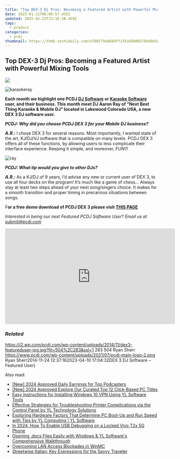 ```yaml
---
title: "Top DEX-3 Dj Pros: Becoming a Featured Artist with Powerful Mixing Tools"
date: 2025-01-21T06:05:57.435Z
updated: 2025-01-23T23:16:38.459Z
tags:
  - product
categories:
  - pcdj
thumbnail: https://thmb.techidaily.com/e788f79a8684ff135a50b06576e0943a8c2779cab90284e9a264c3a4912b0271.png
---
```


## Top DEX-3 Dj Pros: Becoming a Featured Artist with Powerful Mixing Tools

[![](https://i2.wp.com/pcdj.com/wp-content/uploads/2014/11/dex3-featureduser-jpg.jpg?resize=504%2C283&ssl=1)](https://i2.wp.com/pcdj.com/wp-content/uploads/2014/11/dex3-featureduser-jpg.jpg?fit=504%2C283&ssl=1 "dex3-featureduser-jpg")

![](https://i1.wp.com/pcdj.com/wp-content/uploads/2014/11/karaokeray.jpg?fit=300%2C228&ssl=1 "karaokeray")

**Each month we highlight one PCDJ [DJ Software](https://tools.techidaily.com/pcdj/products/) or [Karaoke Software](https://tools.techidaily.com/pcdj/products/) user, and their business. This month meet DJ Aaron Ray of “Next Best Thing Karaoke & Mobile DJ” located in Lakewood Colorado USA, a new DEX 3 DJ software user.**

_**PCDJ:**_ **_Why did you choose PCDJ DEX 3 for your Mobile DJ business?_**

_**A.R.:**_ I chose DEX 3 for several reasons. Most importantly, I wanted state of the art, KJ/DJ/VJ software that is compatible on many levels. PCDJ DEX 3 offers all of these functions, by allowing users to less complicate their interface experience. Keeping it simple, and moreover, _FUN!!!_

![](https://i2.wp.com/pcdj.com/wp-content/uploads/2014/11/ray.jpg?resize=180%2C180&ssl=1 "ray")

_**PCDJ:**_ _**What tip would you give to other DJs?**_

_**A.R.:**_ As a KJ/DJ of 9 years, I’d advise any new or current user of DEX 3, to use all four decks on the program! It’s much like a game of chess… Always stay at least two steps ahead of your next song/singers choice. It makes for a smooth transition and proper timing in precarious situations between songs.

F**or a free demo download of PCDJ DEX 3 please visit [THIS PAGE](https://tools.techidaily.com/pcdj/products/)**

_Interested in being our next Featured PCDJ Software User? Email us at_ [submit@pcdj.com](https://tools.techidaily.com/pcdj/products/)

<!-- affiliate ads begin -->
<iframe width="560" height="315" src="https://www.youtube.com/embed/RJNYTGHVlLc?si=heERQcpMi77lqToE" title="YouTube video player" frameborder="0" allow="accelerometer; autoplay; clipboard-write; encrypted-media; gyroscope; picture-in-picture; web-share" referrerpolicy="strict-origin-when-cross-origin" allowfullscreen></iframe>
<!-- affiliate ads end -->

### _Related_

https://i2.wp.com/pcdj.com/wp-content/uploads/2014/11/dex3-featureduser-jpg.jpg?fit=504%2C283&ssl=1 283 504 Ryan Sherr https://www.pcdj.com/wp-content/uploads/2021/07/pcdj-main-logo-2.png Ryan Sherr2014-11-24 12:37:162023-04-10 17:04:32DEX 3 DJ Software – Featured User}

<ins class="adsbygoogle"
     style="display:block"
     data-ad-format="autorelaxed"
     data-ad-client="ca-pub-7571918770474297"
     data-ad-slot="1223367746"></ins>

<ins class="adsbygoogle"
     style="display:block"
     data-ad-client="ca-pub-7571918770474297"
     data-ad-slot="8358498916"
     data-ad-format="auto"
     data-full-width-responsive="true"></ins>

<span class="atpl-alsoreadstyle">Also read:</span>
<div><ul>
<li><a href="https://fox-access.techidaily.com/new-2024-approved-daily-earnings-for-top-podcasters/"><u>[New] 2024 Approved Daily Earnings for Top Podcasters</u></a></li>
<li><a href="https://digital-screen-recording.techidaily.com/new-2024-approved-explore-our-curated-top-12-click-based-pc-titles/"><u>[New] 2024 Approved Explore Our Curated Top 12 Click-Based PC Titles</u></a></li>
<li><a href="https://discover-able.techidaily.com/easy-instructions-for-installing-windows-10-vpn-using-yl-software-tools/"><u>Easy Instructions for Installing Windows 10 VPN Using YL Software Tools</u></a></li>
<li><a href="https://discover-able.techidaily.com/effective-strategies-for-troubleshooting-printer-complications-via-the-control-panel-by-yl-technology-solutions/"><u>Effective Strategies for Troubleshooting Printer Complications via the Control Panel by YL Technology Solutions</u></a></li>
<li><a href="https://discover-able.techidaily.com/exploring-hardware-factors-that-determine-pc-boot-up-and-run-speed-with-tips-by-yl-computing-yl-software/"><u>Exploring Hardware Factors That Determine PC Boot-Up and Run Speed with Tips by YL Computing | YL Software</u></a></li>
<li><a href="https://android-unlock.techidaily.com/in-2024-how-to-enable-usb-debugging-on-a-locked-vivo-t2x-5g-phone-by-drfone-android/"><u>In 2024, How To Enable USB Debugging on a Locked Vivo T2x 5G Phone</u></a></li>
<li><a href="https://discover-able.techidaily.com/opening-docx-files-easily-with-windows-and-yl-softwares-comprehensive-walkthrough/"><u>Opening .docx Files Easily with Windows & YL Software's Comprehensive Walkthrough</u></a></li>
<li><a href="https://win11-tips.techidaily.com/overcoming-lan-access-blockades-in-winmc/"><u>Overcoming LAN Access Blockades in WinMC</u></a></li>
<li><a href="https://mondly-stories.techidaily.com/streetwise-italian-key-expressions-for-the-savvy-traveler/"><u>Streetwise Italian: Key Expressions for the Savvy Traveler</u></a></li>
</ul></div>

